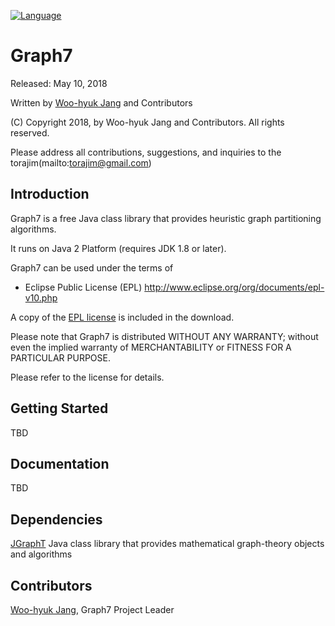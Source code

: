 [![Language](http://img.shields.io/badge/language-java-brightgreen.svg)](https://www.java.com/)

# Graph7

Released: May 10, 2018</p>

Written by [Woo-hyuk Jang](mailto:torajim@gmail.com) and Contributors

(C) Copyright 2018, by Woo-hyuk Jang and Contributors. All rights reserved.

Please address all contributions, suggestions, and inquiries to the torajim(mailto:torajim@gmail.com)

## Introduction ##

Graph7 is a free Java class library that provides heuristic graph partitioning algorithms.

It runs on Java 2 Platform (requires JDK 1.8 or later).

Graph7 can be used under the terms of

* Eclipse Public License (EPL)
   http://www.eclipse.org/org/documents/epl-v10.php

A copy of the [EPL license](license-EPL.txt) is included in the download.

Please note that Graph7 is distributed WITHOUT ANY WARRANTY; without even the implied warranty of MERCHANTABILITY or FITNESS FOR A PARTICULAR PURPOSE.

Please refer to the license for details.

## Getting Started ##
TBD

## Documentation ##
TBD

## Dependencies ##
[JGraphT](https://github.com/jgrapht/jgrapht) Java class library that provides mathematical graph-theory objects and algorithms

## Contributors ##
[Woo-hyuk Jang](mailto:torajim@gmail.com), Graph7 Project Leader